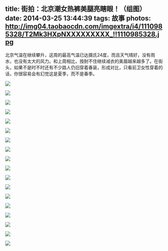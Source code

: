 title: 街拍：北京潮女热裤美腿亮瞎眼！（组图）
date: 2014-03-25 13:44:39
tags: 故事
photos: http://img04.taobaocdn.com/imgextra/i4/1110985328/T2Mk3HXpNXXXXXXXXX_!!1110985328.jpg
---

北京气温在继续攀升，这周的最高气温已达摄氏24度，而且天气晴好，没有雨水，也没有太大的风力。和上周相比，按耐不住继续减衣的美眉越来越多了。在街头，如果不是时不时还有不少路人仍旧穿着春装，形成对比，只看前卫女性穿着的话，你很容易会有幻觉这是夏季，而不是春季。

<!-- more -->

![](http://img01.taobaocdn.com/imgextra/i1/1110985328/T2Xs.GXvlXXXXXXXXX_!!1110985328.jpg)

![](http://img04.taobaocdn.com/imgextra/i4/1110985328/T26JkEXyJXXXXXXXXX_!!1110985328.jpg)

![](http://img03.taobaocdn.com/imgextra/i3/1110985328/T2JPABXpNaXXXXXXXX_!!1110985328.jpg)

![](http://img01.taobaocdn.com/imgextra/i1/1110985328/T2k0kCXspaXXXXXXXX_!!1110985328.jpg)

![](http://img03.taobaocdn.com/imgextra/i3/1110985328/T2XL3GXuNXXXXXXXXX_!!1110985328.jpg)

![](http://img02.taobaocdn.com/imgextra/i2/1110985328/T2NGUBXw8aXXXXXXXX_!!1110985328.jpg)

![](http://img03.taobaocdn.com/imgextra/i3/1110985328/T2vhMDXBRXXXXXXXXX_!!1110985328.jpg)

![](http://img02.taobaocdn.com/imgextra/i2/1110985328/T2VpAEXzxXXXXXXXXX_!!1110985328.jpg)

![](http://img01.taobaocdn.com/imgextra/i1/1110985328/T2q3.FXw0XXXXXXXXX_!!1110985328.jpg)

![](http://img03.taobaocdn.com/imgextra/i3/1110985328/T2ZjUDXBlXXXXXXXXX_!!1110985328.jpg)

![](http://img01.taobaocdn.com/imgextra/i1/1110985328/T2TJUCXp0aXXXXXXXX_!!1110985328.jpg)

![](http://img02.taobaocdn.com/imgextra/i2/1110985328/T2403DXC4XXXXXXXXX_!!1110985328.jpg)

![](http://img03.taobaocdn.com/imgextra/i3/1110985328/T2R1ACXCJXXXXXXXXX_!!1110985328.jpg)

![](http://img04.taobaocdn.com/imgextra/i4/1110985328/T20OoHXqtXXXXXXXXX_!!1110985328.jpg)

![](http://img04.taobaocdn.com/imgextra/i4/1110985328/T2GAgDXAXXXXXXXXXX_!!1110985328.jpg)

![](http://img04.taobaocdn.com/imgextra/i4/1110985328/T2uBUFXrNXXXXXXXXX_!!1110985328.jpg)

![](http://img03.taobaocdn.com/imgextra/i3/1110985328/T2qQ7GXtFXXXXXXXXX_!!1110985328.jpg)

![](http://img04.taobaocdn.com/imgextra/i4/1110985328/T2w9IHXpdXXXXXXXXX_!!1110985328.jpg)
